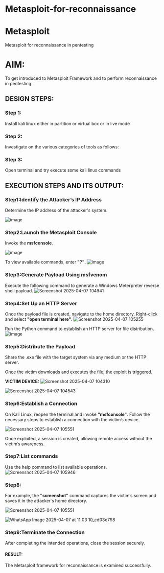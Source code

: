 # Metasploit-for-reconnaissance
# Metasploit
Metasploit for reconnaissance in pentesting

# AIM:

To get introduced to Metasploit Framework and to  perform reconnaissance  in pentesting .

## DESIGN STEPS:

### Step 1:

Install kali linux either in partition or virtual box or in live mode

### Step 2:

Investigate on the various categories of tools as follows:

### Step 3:

Open terminal and try execute some kali linux commands

## EXECUTION STEPS AND ITS OUTPUT:

### Step1:Identify the Attacker’s IP Address
Determine the IP address of the attacker's system.

![image](https://github.com/user-attachments/assets/04be3933-bd4c-4695-8901-0e0cf7c34fd4)

### Step2:Launch the Metasploit Console
Invoke the **msfconsole**.

![image](https://github.com/user-attachments/assets/a22a6421-acdf-4728-811e-ec60ed582f15)


To view available commands, enter **"?"**.
![image](https://github.com/user-attachments/assets/9898388a-1dd5-4eb6-9501-135fa8364205)


### Step3:Generate Payload Using msfvenom

Execute the following command to generate a Windows Meterpreter reverse shell payload.
![Screenshot 2025-04-07 104941](https://github.com/user-attachments/assets/861d30bd-b939-429d-a907-19e23102afdf)

### Step4:Set Up an HTTP Server
Once the payload file is created, navigate to the home directory.
Right-click and select **"open terminal here"**.
![Screenshot 2025-04-07 105255](https://github.com/user-attachments/assets/e3c700fe-099d-49d1-9e25-be911d70c7b0)


Run the Python command to establish an HTTP server for file distribution.
![image](https://github.com/user-attachments/assets/a9a1cd2d-c4fe-4d3f-9a33-50aca4b6a891)

### Step5:Distribute the Payload
Share the .exe file with the target system via any medium or the HTTP server.

Once the victim downloads and executes the file, the exploit is triggered.

**VICTIM DEVICE:**
![Screenshot 2025-04-07 104310](https://github.com/user-attachments/assets/680c8dbd-88d6-4bf5-aad3-dff3709d043b)

![Screenshot 2025-04-07 104543](https://github.com/user-attachments/assets/6d62c76b-306b-484a-a0d6-f7c346abdccf)

### Step6:Establish a Connection
On Kali Linux, reopen the terminal and invoke **"msfconsole"**.
Follow the necessary steps to establish a connection with the victim’s device.

![Screenshot 2025-04-07 105551](https://github.com/user-attachments/assets/a75f56d6-544d-45bf-a02b-e419bbabe5f3)

Once exploited, a session is created, allowing remote access without the victim’s awareness.

### Step7:List commands
Use the help command to list available operations.
![Screenshot 2025-04-07 105946](https://github.com/user-attachments/assets/285cc91c-fece-4b4d-afcd-b0b22391bf09)


### Step8:
For example, the **"screenshot"** command captures the victim’s screen and saves it in the attacker's home directory.

![Screenshot 2025-04-07 105551](https://github.com/user-attachments/assets/d8774d47-edc4-4a2f-8735-1bb80bf67873)

![WhatsApp Image 2025-04-07 at 11 03 10_cd03e798](https://github.com/user-attachments/assets/b2bd93b8-20cc-4105-8bda-09e37e51533c)


### Step9:Terminate the Connection
After completing the intended operations, close the session securely.

#### RESULT:
The Metasploit framework for reconnaissance is  examined successfully.
